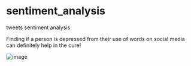 # sentiment_analysis
tweets sentiment analysis


Finding if a person is depressed from their use of words on social media can definitely help in the cure!



![image](https://user-images.githubusercontent.com/62472111/128820160-556f5e9e-9ee9-4175-a9c4-d39b2d825794.png)
